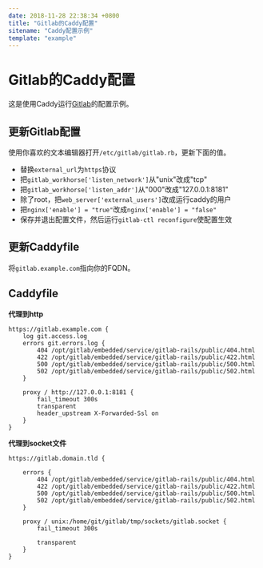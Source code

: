 ```yaml
---
date: 2018-11-28 22:38:34 +0800
title: "Gitlab的Caddy配置"
sitename: "Caddy配置示例"
template: "example"
---
```


# Gitlab的Caddy配置

这是使用Caddy运行[Gitlab](https://gitlab.com/)的配置示例。

## 更新Gitlab配置

使用你喜欢的文本编辑器打开`/etc/gitlab/gitlab.rb`，更新下面的值。

* 替换`external_url`为`https`协议
* 把`gitlab_workhorse['listen_network']`从"unix"改成"tcp"
* 把`gitlab_workhorse['listen_addr']`从"000"改成"127.0.0.1:8181"
* 除了root，把`web_server['external_users']`改成运行caddy的用户
* 把`nginx['enable'] = "true"`改成`nginx['enable'] = "false"`
* 保存并退出配置文件，然后运行`gitlab-ctl reconfigure`使配置生效

## 更新Caddyfile
将`gitlab.example.com`指向你的FQDN。

## Caddyfile

**代理到http**

```caddy
https://gitlab.example.com {
    log git.access.log 
    errors git.errors.log {
        404 /opt/gitlab/embedded/service/gitlab-rails/public/404.html
        422 /opt/gitlab/embedded/service/gitlab-rails/public/422.html
        500 /opt/gitlab/embedded/service/gitlab-rails/public/500.html
        502 /opt/gitlab/embedded/service/gitlab-rails/public/502.html
    }

    proxy / http://127.0.0.1:8181 {
        fail_timeout 300s
        transparent
        header_upstream X-Forwarded-Ssl on
    }
}
```

**代理到socket文件**

```caddy
https://gitlab.domain.tld {

    errors {
        404 /opt/gitlab/embedded/service/gitlab-rails/public/404.html
        422 /opt/gitlab/embedded/service/gitlab-rails/public/422.html
        500 /opt/gitlab/embedded/service/gitlab-rails/public/500.html
        502 /opt/gitlab/embedded/service/gitlab-rails/public/502.html
    }

    proxy / unix:/home/git/gitlab/tmp/sockets/gitlab.socket {
        fail_timeout 300s

        transparent
    }
}
```